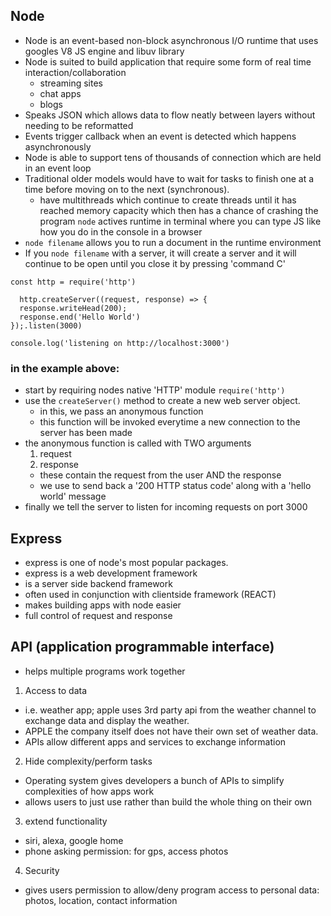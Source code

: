 ## Node
- Node is an event-based non-block asynchronous I/O runtime that uses googles V8 JS engine and libuv library
- Node is suited to build application that require some form of real time interaction/collaboration
  - streaming sites
  - chat apps
  - blogs
- Speaks JSON which allows data to flow neatly between layers without needing to be reformatted
- Events trigger callback when an event is detected which happens asynchronously
- Node is able to support tens of thousands of connection which are held in an event loop
- Traditional older models would have to wait for tasks to finish one at a time before moving on to the next (synchronous).
  - have multithreads which continue to create threads until it has reached memory capacity which then has a chance of crashing the program
`node` actives runtime in terminal where you can type JS like how you do in the console in a browser
- `node filename` allows you to run a document in the runtime environment    
- If you `node filename` with a server, it will create a server and it will continue to be open until you close it by pressing 'command C'
```
const http = require('http')

  http.createServer((request, response) => {
  response.writeHead(200);
  response.end('Hello World')
});.listen(3000)

console.log('listening on http://localhost:3000')
```
### in the example above:
- start by requiring nodes native 'HTTP' module `require('http')`
- use the `createServer()` method to create a new web server object.
  - in this, we pass an anonymous function
  - this function will be invoked everytime a new connection to the server has been made
- the anonymous function is called with TWO arguments
  1. request
  2. response
  - these contain the request from the user AND the response
  - we use to send back a '200 HTTP status code' along with a 'hello world' message
- finally we tell the server to listen for incoming requests on port 3000

## Express
- express is one of node's most popular packages.
- express is a web development framework
- is a server side backend framework
- often used in conjunction with clientside framework (REACT)
- makes building apps with node easier
- full control of request and response


## API (application programmable interface)
- helps multiple programs work together
1. Access to data
  - i.e. weather app; apple uses 3rd party api from the weather channel to exchange data and display the weather.
  - APPLE the company itself does not have their own set of weather data.
  - APIs allow different apps and services to exchange information
  
2. Hide complexity/perform tasks
  - Operating system gives developers a bunch of APIs to simplify complexities of how apps work
  - allows users to just use rather than build the whole thing on their own
  
3. extend functionality
  - siri, alexa, google home
  - phone asking permission: for gps, access photos
  
4. Security
  - gives users permission to allow/deny program access to personal data: photos, location, contact information
  
